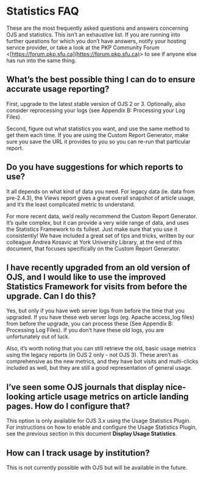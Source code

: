 # Statistics FAQ

These are the most frequently asked questions and answers concerning OJS and statistics. This isn’t an exhaustive list. If you are running into further questions for which you don’t have answers, notify your hosting service provider, or take a look at the PKP Community Forum &lt;[https://forum.pkp.sfu.ca](https://forum.pkp.sfu.ca)&gt; to see if anyone else has run into the same thing.  


## **What’s the best possible thing I can do to ensure accurate usage reporting?**

First, upgrade to the latest stable version of OJS 2 or 3. Optionally, also consider reprocessing your logs \(see Appendix B: Processing your Log Files\).

Second, figure out what statistics you want, and use the same method to get them each time. If you are using the Custom Report Generator, make sure you save the URL it provides to you so you can re-run that particular report.

## **Do you have suggestions for which reports to use**?

It all depends on what kind of data you need. For legacy data \(ie. data from pre-2.4.3\), the Views report gives a great overall snapshot of article usage, and it’s the least complicated metric to understand.

For more recent data, we’d really recommend the Custom Report Generator. It’s quite complex, but it can provide a very wide range of data, and uses the Statistics Framework to its fullest. Just make sure that you use it consistently! We have included a great set of tips and tricks, written by our colleague Andrea Kosavic at York University Library, at the end of this document, that focuses specifically on the Custom Report Generator.

## **I have recently upgraded from an old version of OJS, and I would like to use the improved Statistics Framework for visits from before the upgrade. Can I do this?**

Yes, but only if you have web server logs from before the time that you upgraded. If you have these web server logs \(eg. Apache access\_log files\) from before the upgrade, you can process these \(See Appendix B: Processing Log Files\). If you don’t have these old logs, you are unfortunately out of luck.

Also, it’s worth noting that you can still retrieve the old, basic usage metrics using the legacy reports \(in OJS 2 only - not OJS 3\). These aren’t as comprehensive as the new metrics, and they have bot visits and multi-clicks included as well, but they are still a good representation of general usage.

## **I’ve seen some OJS journals that display nice-looking article usage metrics on article landing pages. How do I configure that?**

This option is only available for OJS 3.x using the Usage Statistics Plugin.  For instructions on how to enable and configure the Usage Statistics Plugin, see the previous section in this document **Display Usage Statistics**.

## How can I track usage by institution?

This is not currently possible with OJS but will be available in the future.  
  


